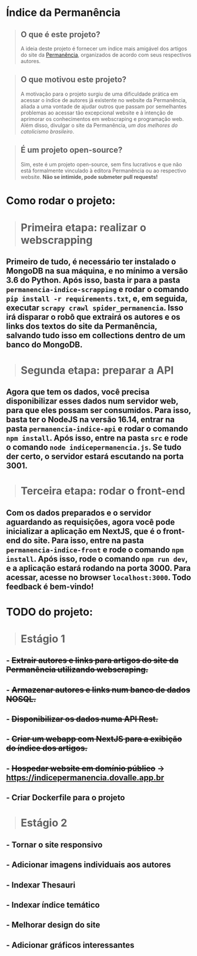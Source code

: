 # Índice da Permanência

> ## O que é este projeto?
> 
> A ideia deste projeto é fornecer um índice mais amigável dos artigos do site da   [Permanência](https://permanencia.org.br), organizados de acordo com seus respectivos autores.

> ## O que motivou este projeto?
>
> A motivação para o projeto surgiu de uma dificuldade prática em acessar o índice de autores já existente no website da Permanência, aliada a uma vontade de ajudar outros que passam por semelhantes problemas ao acessar tão excepcional website e à intenção de aprimorar os conhecimentos em webscraping e programação web. Além disso, divulgar o site da Permanência, *um dos melhores do catolicismo brasileiro*.

> ## É um projeto open-source?
>
> Sim, este é um projeto open-source, sem fins lucrativos e que não está formalmente vinculado à editora Permanência ou ao respectivo website. **Não se intimide, pode submeter pull requests!**

# Como rodar o projeto:

> # Primeira etapa: realizar o webscrapping
## Primeiro de tudo, é necessário ter instalado o MongoDB na sua máquina, e no mínimo a versão 3.6 do Python. Após isso, basta ir para a pasta `permanencia-indice-scrapping` e rodar o comando `pip install -r requirements.txt`, e, em seguida, executar `scrapy crawl spider_permanencia`. Isso irá disparar o robô que extrairá os autores e os links dos textos do site da Permanência, salvando tudo isso em collections dentro de um banco do MongoDB.

> # Segunda etapa: preparar a API

## Agora que tem os dados, você precisa disponibilizar esses dados num servidor web, para que eles possam ser consumidos. Para isso, basta ter o NodeJS na versão 16.14, entrar na pasta `permanencia-indice-api` e rodar o comando `npm install`. Após isso, entre na pasta `src` e rode o comando `node indicepermanencia.js`. Se tudo der certo, o servidor estará escutando na porta 3001.

> # Terceira etapa: rodar o front-end

## Com os dados preparados e o servidor aguardando as requisições, agora você pode inicializar a aplicação em NextJS, que é o front-end do site. Para isso, entre na pasta `permanencia-indice-front` e rode o comando `npm install`. Após isso, rode o comando `npm run dev`, e a aplicação estará rodando na porta 3000. Para acessar, acesse no browser `localhost:3000`. Todo feedback é bem-vindo!

# TODO do projeto:

> # Estágio 1

## - ~~Extrair autores e links para artigos do site da Permanência utilizando webscraping.~~
## - ~~Armazenar autores e links num banco de dados NOSQL.~~
## - ~~Disponibilizar os dados numa API Rest.~~
## - ~~Criar um webapp com NextJS para a exibição do índice dos artigos.~~
## - ~~Hospedar website em domínio público~~ -> https://indicepermanencia.dovalle.app.br
## - Criar Dockerfile para o projeto


> # Estágio 2
## - Tornar o site responsivo
## - Adicionar imagens individuais aos autores
## - Indexar Thesauri
## - Indexar índice temático
## - Melhorar design do site
## - Adicionar gráficos interessantes


